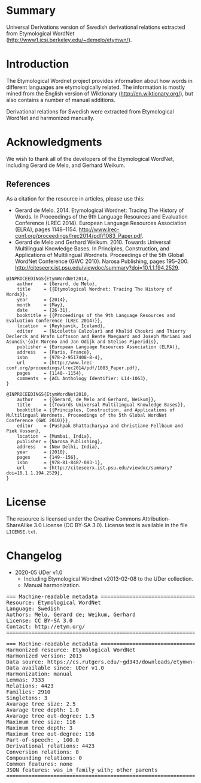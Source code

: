 # Summary

Universal Derivations version of Swedish derivational relations extracted from Etymological WordNet (http://www1.icsi.berkeley.edu/~demelo/etymwn/).


# Introduction

The Etymological Wordnet project provides information about how words in different languages are etymologically related. The information is mostly mined from the English version of Wiktionary (http://en.wiktionary.org/), but also contains a number of manual additions.

Derivational relations for Swedish were extracted from Etymological WordNet and harmonized manually.


# Acknowledgments

We wish to thank all of the developers of the Etymological WordNet, including Gerard de Melo, and Gerhard Weikum.


## References

As a citation for the resource in articles, please use this:

* Gerard de Melo. 2014. Etymological Wordnet: Tracing The History of Words. In Proceedings of the 9th Language Resources and Evaluation Conference (LREC 2014). European Language Resources Association (ELRA), pages 1148–1154. http://www.lrec-conf.org/proceedings/lrec2014/pdf/1083_Paper.pdf.
* Gerard de Melo and Gerhard Weikum. 2010. Towards Universal Multilingual Knowledge Bases. In Principles, Construction, and Applications of Multilingual Wordnets. Proceedings of the 5th Global WordNet Conference (GWC 2010). Narosa Publishing, pages 195–200. http://citeseerx.ist.psu.edu/viewdoc/summary?doi=10.1.1.194.2529.

```
@INPROCEEDINGS{EtymWordNet2014,
    author    = {Gerard, de Melo},
    title     = {{Etymological Wordnet: Tracing The History of Words}},
    year      = {2014},
    month     = {May},
    date      = {26-31},
    booktitle = {{Proceedings of the 9th Language Resources and Evaluation Conference (LREC 2014)}},
    location  = {Reykjavik, Iceland},
    editor    = {Nicoletta Calzolari and Khalid Choukri and Thierry Declerck and Hrafn Loftsson and Bente Maegaard and Joseph Mariani and Asunci\'{o}n Moreno and Jan Odijk and Stelios Piperidis},
    publisher = {European Language Resources Association (ELRA)},
    address   = {Paris, France},
    isbn      = {978-2-9517408-8-4},
    url       = {http://www.lrec-conf.org/proceedings/lrec2014/pdf/1083_Paper.pdf},
    pages     = {1148--1154},
    comments  = {ACL Anthology Identifier: L14-1063},
}

@INPROCEEDINGS{EtymWordNet2010,
    author    = {{Gerard, de Melo and Gerhard, Weikum}},
    title     = {{Towards Universal Multilingual Knowledge Bases}},
    booktitle = {{Principles, Construction, and Applications of Multilingual Wordnets. Proceedings of the 5th Global WordNet Conference (GWC 2010)}},
    editor    = {Pushpak Bhattacharyya and Christiane Fellbaum and Piek Vossen},
    location  = {Mumbai, India},
    publisher = {Narosa Publishing},
    address   = {New Delhi, India},
    year      = {2010},
    pages     = {149--156},
    isbn      = {978-81-8487-083-1},
    url       = {http://citeseerx.ist.psu.edu/viewdoc/summary?doi=10.1.1.194.2529},
}
```


# License

The resource is licensed under the Creative Commons Attribution-ShareAlike 3.0 License (CC BY-SA 3.0).
License text is available in the file `LICENSE.txt`.


# Changelog

* 2020-05 UDer v1.0
    * Including Etymological Wordnet v2013-02-08 to the UDer collection.
    * Manual harmonization.


<pre>
=== Machine-readable metadata =================================================
Resource: Etymological WordNet
Language: Swedish
Authors: Melo, Gerard de; Weikum, Gerhard
License: CC BY-SA 3.0
Contact: http://etym.org/
===============================================================================
</pre>

<pre>
=== Machine-readable metadata =================================================
Harmonized resource: Etymological WordNet
Harmonized version: 2013
Data source: https://cs.rutgers.edu/~gd343/downloads/etymwn-20130208.zip
Data available since: UDer v1.0
Harmonization: manual
Lemmas: 7333
Relations: 4423
Families: 2910
Singletons: 3
Avarage tree size: 2.5
Avarage tree depth: 1.0
Avarage tree out-degree: 1.5
Maximum tree size: 116
Maximum tree depth: 3
Maximum tree out-degree: 116
Part-of-speech: , 100.0
Derivational relations: 4423
Conversion relations: 0
Compounding relations: 0
Common features: none
JSON features: was_in_family_with; other_parents
===============================================================================
</pre>